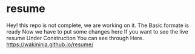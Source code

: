 # resume
Hey! this repo is not complete, we are working on it.
The Basic formate is ready Now we have to put some changes here
If you want to see the live resume Under Construction You can see through Here.
https://wakininja.github.io/resume/
